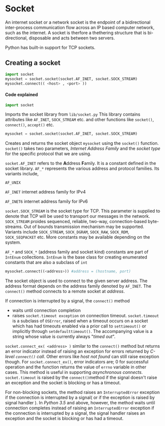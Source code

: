 # Socket

An internet socket or a network socket is the endpoint of a bidirectional inter-process communication flow across an IP based computer network, such as the internet.
A socket is therfore a thethering structure that is bi-directional, disposable and acts between two servers.

Python has built-in support for TCP sockets.

## Creating a socket

```python
import socket
mysocket = socket.socket(socket.AF_INET, socket.SOCK_STREAM)
mysocket.connect(( <host> , <port> ))
```
#### Code explained
```python
import socket
```
Imports the socket library from `lib/socket.py` This library contains attributes like `AF_INET`, `SOCK_STREAM` etc. and other functions like `socket()`, `connect()`, `accept()` etc.
```python
mysocket = socket.socket(socket.AF_INET, socket.SOCK_STREAM)
```
Creates and returns the socket object `mysocket` using the `socket()` function. `socket()` takes two parameters, *Internet Address Family* and the *socket type* for the specific protocol that we are using.

`socket.AF_INET` refers to the **A**ddress **F**amily. It is a constant defined in the socket library. `AF_*` represents the various address and protocol families. Its variants include,

`AF_UNIX`

`AF_INET` internet address family for IPv4

`AF_INET6` internet address family for IPv6

`socket.SOCK_STREAM` is the socket type for TCP. This parameter is supplied to denote that TCP will be used to transport our messages in the network. `SOCK_STREAM` proides sequenced, reliable, two-way, connection-based byte-streams. Out of bounds transmission mechanism may be supported. Variants include
`SOCK_STREAM`, `SOCK_DGRAM`, `SOCK_RAW`, `SOCK_RDM`, `SOCK_SEQPACKET` etc. More constants may be available depending on the system.

`AF_*` and `SOCK_*` (address family and socket kind) constants are part of `IntEnum` collections. `IntEnum` is the base class for creating enumerated constants that are also a subclass of `int`

```python
mysocket.connect((<address>)) #address = (hostname, port)
```

The socket object is used to connect  to the given server address. The address format depends on the address family denoted by `AF_INET`. The `connect()` method connects to a remote socket at *address*.

If connection is interrupted by a signal, the `connect()` method

- waits until connection completion
- raises `socket.timeout exception` on connection timeout. `socket.timeout` is a subclass of `OSError`, raised when a timeout occurs on a socket which has had timeouts enabled via a prior call to `settimeout()` or implicitly through `setdefaulttimeout()`. The accompanying value is a string whose value is currently always "*timed out*".

`socket.connect_ex( <address> )` similar to the `connect()` method but returns an error indicator instead of raising an exception for errors returned by *C-level `connect()` call*. Other errors like *host not found* can still raise exception though. For `socket.connect_ex()`, error indicators are; 0 for successful operation and the function returns the value of `errno` variable in other cases. This method is useful in supporting *asynchronous connects*. `socket.timeout` is raised by the `connect()`method if the signal doesn't raise an exception and the socket is blocking or has a timeout. 

For non-blocking sockets, the method raises an `InterruptedError` exception if the connection is interrupted by a signal( or if the exception is raised by signal handler ). In *Python 3.5* and above, however, the method waits until connection completes instead of raising an `InterruptedError` exception if the connection is interrupted by a signal, the signal handler raises an exception and the socket is blocking or has had a timeout.